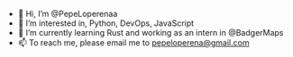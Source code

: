 - 👋 Hi, I’m @PepeLoperenaa
- 👀 I’m interested in, Python, DevOps, JavaScript
- 🌱 I’m currently learning Rust and working as an intern in @BadgerMaps
- 📫 To reach me, please email me to pepeloperena@gmail.com 

<!---
PepeLoperenaa/PepeLoperenaa is a ✨ special ✨ repository because its `README.md` (this file) appears on your GitHub profile.
You can click the Preview link to take a look at your changes.
--->
